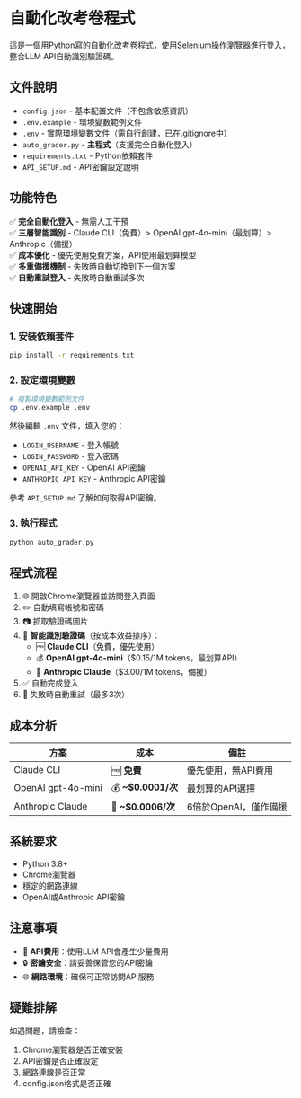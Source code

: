 # 自動化改考卷程式

這是一個用Python寫的自動化改考卷程式，使用Selenium操作瀏覽器進行登入，整合LLM API自動識別驗證碼。

## 文件說明

- `config.json` - 基本配置文件（不包含敏感資訊）
- `.env.example` - 環境變數範例文件
- `.env` - 實際環境變數文件（需自行創建，已在.gitignore中）
- `auto_grader.py` - **主程式**（支援完全自動化登入）
- `requirements.txt` - Python依賴套件
- `API_SETUP.md` - API密鑰設定說明

## 功能特色

✅ **完全自動化登入** - 無需人工干預  
✅ **三層智能識別** - Claude CLI（免費）> OpenAI gpt-4o-mini（最划算）> Anthropic（備援）  
✅ **成本優化** - 優先使用免費方案，API使用最划算模型  
✅ **多重備援機制** - 失敗時自動切換到下一個方案  
✅ **自動重試登入** - 失敗時自動重試多次  

## 快速開始

### 1. 安裝依賴套件
```bash
pip install -r requirements.txt
```

### 2. 設定環境變數
```bash
# 複製環境變數範例文件
cp .env.example .env
```
然後編輯 `.env` 文件，填入您的：
- `LOGIN_USERNAME` - 登入帳號
- `LOGIN_PASSWORD` - 登入密碼  
- `OPENAI_API_KEY` - OpenAI API密鑰
- `ANTHROPIC_API_KEY` - Anthropic API密鑰

參考 `API_SETUP.md` 了解如何取得API密鑰。

### 3. 執行程式
```bash
python auto_grader.py
```

## 程式流程

1. 🌐 開啟Chrome瀏覽器並訪問登入頁面
2. ✏️ 自動填寫帳號和密碼
3. 📷 抓取驗證碼圖片
4. 🤖 **智能識別驗證碼**（按成本效益排序）：
   - 🆓 **Claude CLI**（免費，優先使用）
   - 💰 **OpenAI gpt-4o-mini**（$0.15/1M tokens，最划算API）
   - 💸 **Anthropic Claude**（$3.00/1M tokens，備援）
5. ✅ 自動完成登入
6. 🔄 失敗時自動重試（最多3次）

## 成本分析

| 方案 | 成本 | 備註 |
|------|------|------|
| Claude CLI | 🆓 **免費** | 優先使用，無API費用 |
| OpenAI gpt-4o-mini | 💰 **~$0.0001/次** | 最划算的API選擇 |
| Anthropic Claude | 💸 **~$0.0006/次** | 6倍於OpenAI，僅作備援 |

## 系統要求

- Python 3.8+
- Chrome瀏覽器
- 穩定的網路連線
- OpenAI或Anthropic API密鑰

## 注意事項

- 🔑 **API費用**：使用LLM API會產生少量費用
- 🔒 **密鑰安全**：請妥善保管您的API密鑰
- 🌐 **網路環境**：確保可正常訪問API服務

## 疑難排解

如遇問題，請檢查：
1. Chrome瀏覽器是否正確安裝
2. API密鑰是否正確設定
3. 網路連線是否正常
4. config.json格式是否正確